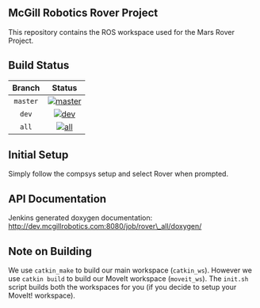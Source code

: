 McGill Robotics Rover Project
---

This repository contains the ROS workspace used for the Mars Rover Project.

Build Status
------------

[master]: http://dev.mcgillrobotics.com:8080/buildStatus/icon?job=rover_master
[master url]: http://dev.mcgillrobotics.com:8080/job/rover_master

[dev]: http://dev.mcgillrobotics.com:8080/buildStatus/icon?job=rover_dev_kinetic
[dev url]: http://dev.mcgillrobotics.com:8080/job/rover_dev_kinetic

[all]: http://dev.mcgillrobotics.com:8080/buildStatus/icon?job=rover_kinetic
[all url]: http://dev.mcgillrobotics.com:8080/job/rover_kinetic

| Branch   | Status                  |
|:--------:|:-----------------------:|
| `master` | [![master]][master url] |
| `dev`    | [![dev]][dev url]       |
| `all`    | [![all]][all url]       |

Initial Setup
---
Simply follow the compsys setup and select Rover when prompted.

API Documentation
---
Jenkins generated doxygen documentation: 
http://dev.mcgillrobotics.com:8080/job/rover\_all/doxygen/

Note on Building
---
We use `catkin_make` to build our main workspace (`catkin_ws`). However we use
`catkin build` to build our MoveIt workspace (`moveit_ws`).
The `init.sh` script builds both the workspaces for you (if you decide to
setup your MoveIt! workspace).

